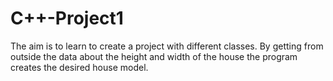 # C++-Project1
The aim is to learn to create a project with different classes. 
By getting from outside the data about the height and width of the house the program creates the desired house model.
